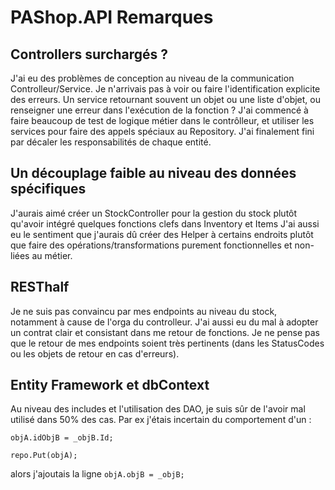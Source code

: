 # PAShop.API Remarques

## Controllers surchargés ?

J'ai eu des problèmes de conception au niveau de la communication Controlleur/Service. 
Je n'arrivais pas à voir ou faire l'identification explicite des erreurs. Un service retournant souvent un objet ou une liste d'objet, ou renseigner une erreur dans l'exécution de la fonction ?
J'ai commencé à faire beaucoup de test de logique métier dans le contrôlleur, et utiliser les services pour faire des appels spéciaux au Repository.
J'ai finalement fini par décaler les responsabilités de chaque entité. 

## Un découplage faible au niveau des données spécifiques

J'aurais aimé créer un StockController pour la gestion du stock plutôt qu'avoir intégré quelques fonctions clefs dans Inventory et Items
J'ai aussi eu le sentiment que j'aurais dû créer des Helper à certains endroits plutôt que faire des opérations/transformations purement fonctionnelles et non-liées au métier. 

## RESThalf
Je ne suis pas convaincu par mes endpoints au niveau du stock, notamment à cause de l'orga du controlleur.
J'ai aussi eu du mal à adopter un contrat clair et consistant dans me retour de fonctions. Je ne pense pas que le retour de mes endpoints soient très pertinents (dans les StatusCodes ou les objets de retour en cas d'erreurs).


## Entity Framework et dbContext

Au niveau des includes et l'utilisation des DAO, je suis sûr de l'avoir mal utilisé dans 50% des cas. Par ex j'étais incertain du comportement d'un :
```
objA.idObjB = _objB.Id;

repo.Put(objA);
```
alors j'ajoutais la ligne 
``` objA.objB = _objB; ```

